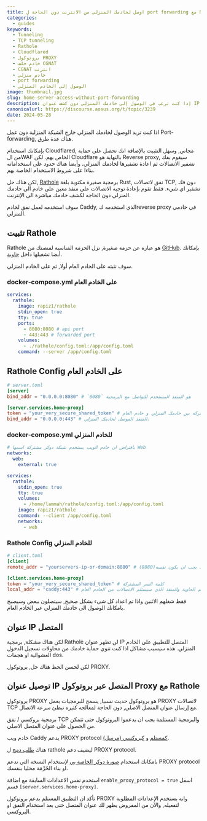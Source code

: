 ```yaml
---
title: اوصل لخادمك المنزلي من الانترنت دون الحاجة ل port forwarding مع Rathole
categories:
  - guides
keywords:
  - Tunneling
  - TCP tunneling
  - Rathole
  - Cloudflared
  - بروتوكول PROXY
  - خادم خلف CGNAT
  - CGNAT انترنت
  - خادم منزلي
  - port forwarding
  - الوصول إلى الخادم المنزلي
image: thumbnail.jpg
slug: home-server-access-without-port-forwarding
description: إذا كنت ترغب في الوصول إلى خادمك المنزلي دون كشف عنوان IP الخاص بك، هناك العديد من الحلول المتاحة. يوفر Cloudflared طريقة سهلة وآمنة باستخدام WAF الخاص بهم، لكنه يعتمد على نموذج reverse proxy. بدلاً من ذلك، يمكن استخدام Rathole، وهو برنامج صغير مكتوب بلغة Rust، لإنشاء نفق لاتصالات TCP دون فك تشفير البيانات. يتضمن المقال خطوات تثبيت وإعداد Rathole على الخادم العام والمنزلي، بالإضافة إلى كيفية تفعيل بروتوكول PROXY لتمرير عنوان IP المتصل.
canonicalurl: https://discourse.aosus.org/t/topic/3239
date: 2024-05-28
---
```


اذا كنت تريد الوصول لخادمك المنزلي خارج الشبكة المنزلية دون عمل Port-forwarding, هناك عدة طرق.

بإمكانك استخدام Cloudflared, مجاني, وسهل التثبيت
بالإضافة انك تحصل على حماية من الWAF الخاص بهم.
لكن Cloudflare بالنهاية هو Reverse proxy, سيقوم بفك تشفير الاتصالات ثم اعادة تشفيرها لخادمك المنزلي.
وأيضا هناك حدود على استخداماته بناءا على شروط الاستخدام الخاصة بهم.

لكن هناك حل, [Rathole](https://github.com/rapiz1/rathole) برمجية صغيرة مكتوبة بلغة Rust, نفق لاتصالات TCP, دون فك تشفير اي شيء.
فقط تقوم بإعادة توجيه الاتصالات على منفذ معين على خادم الى خادمك المنزلي دون الحاجه لكشف خادمك مباشرة الى الإنترنت.

سوف استخدمه لعمل نفق لخادم Caddy, الذي استخدمه كreverse proxy في خادمي المنزلي.

## تثبيت Rathole
Rathole هو عباره عن حزمة صغيرة, نزل الحزمة المناسبة لمنصتك من [GitHub](https://github.com/rapiz1/rathole/releases).
بإمكانك أيضا تشغيلها داخل [حاوية](https://hub.docker.com/r/rapiz1/rathole).

سوف نثبته على الخادم العام أولا, ثم على الخادم المنزلي.
### docker-compose.yml على الخادم العام

```yaml
services:
  rathole:
    image: rapiz1/rathole
    stdin_open: true
    tty: true
    ports:
      - 8080:8080 # api port
      - 443:443 # forwarded port
    volumes:
      - ./rathole/config.toml:/app/config.toml
    command: --server /app/config.toml
```

## Rathole Config على الخادم العام

```toml
# server.toml
[server]
bind_addr = "0.0.0.0:8080" # `8080` هو المنفذ المستخدم للتواصل مع البرمجية

[server.services.home-proxy]
token = "your_very_secure_shared_token" # كلمة سر مشتركه بين خادمك المنزلي و خادم العام
bind_addr = "0.0.0.0:443" # المنفذ الموصل لخادمك المنزلي.
```

### docker-compose.yml للخادم المنزلي
```yaml
# بافتراض ان خادم الويب يستخدم شبكة دوكر مشتركة اسمها Web
networks:
  web:
    external: true

services:
  rathole:
    stdin_open: true
    tty: true
    volumes:
      - /home/lammah/rathole/config.toml:/app/config.toml
    image: rapiz1/rathole
    command: --client /app/config.toml
    networks:
      - web
```

### Rathole Config للخادم المنزلي
```toml
# client.toml
[client]
remote_addr = "yourservers-ip-or-domain:8080" # عنوان الخادم العام, المنفذ يجب ان يكون نفسه(8080)

[client.services.home-proxy]
token = "your_very_secure_shared_token" # كلمة السر المشتركة
local_addr = "caddy:443" # اسم الحاوية والمنفذ الذي سيستلم الاتصالات من الخادم العام.
```

فقط شغلهم الاثنين واذا تم اعداد كل شيء بشكل صحيح, سيتصلون ببعض وسيصبح بامكانك الوصول الى خادمك المنزلي عبر الخادم العام.

## عنوان IP المتصل
لكن هناك مشكلة, برمجية Rathole لن تظهر عنوان IP المتصل للتطبيق على الخادم المنزلي.
هذه سيسبب مشاكل اذا كنت تنوي حماية خادمك من محاولات تسجيل الدخول العشوائية او هجمات dos.

لكن لحسن الحظ هناك حل, بروتوكول PROXY.

## توصيل عنوان IP المتصل عبر بروتوكول Proxy مع Rathole

بروتوكول PROXY هو بروتوكول حديث نسبيا, يسمح للبرمجيات بعمل PROXY لاتصالات TCP مع إرسال عنوان المتصل الاصلي, دون الحاجة لمعالجه كثيره تبطئ سرعة الاتصال.

برمجية بروكسي / نفق TCP والبرمجية المستلمة يجب ان يدعموا البروتوكول حتى تتمكن من الحصول على عنوان المتصل الاصلي.

خادم ويب Caddy يدعم PROXY protocol [كمستلم](https://caddyserver.com/docs/json/apps/http/servers/listener_wrappers/proxy_protocol/) و [كبروكسي (مرسل)](https://caddyserver.com/docs/caddyfile/directives/reverse_proxy#the-http-transport).

هناك [طلب دمج](https://github.com/rapiz1/rathole/pull/352) ل rathole ليضيف دعم PROXY protocol.

بامكانك استخدام [صورة دوكر الخاصة بي](https://github.com/FZR-forks/rathole-proxy_protocol/pkgs/container/rathole-proxy_protocol) لإستخدام النسخه التي تدعم PROXY protocol او بناء الحُزْمَة محليا بنفسك.

استخدم نفس الاعدادات السابقة مع اضافة `enable_proxy_protocol = true` اسفل قسم `[server.services.home-proxy]`.

تأكد ان التطبيق المستلم يدعم بروتوكول PROXY وانه يستخدم الإعدادات المطلوبة لتفعيله, والآن من المفروض يظهر لك عنوان المتصل حتى بعد استخدام النفق او البروكسي.